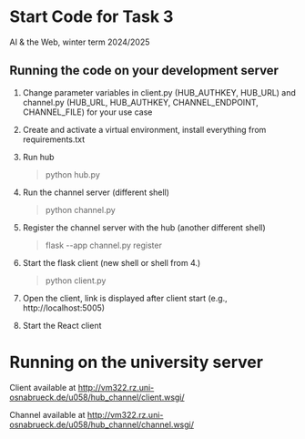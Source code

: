 # Start Code for Task 3

AI & the Web, winter term 2024/2025

## Running the code on your development server

1. Change parameter variables in client.py (HUB_AUTHKEY, HUB_URL) and channel.py (HUB_URL, HUB_AUTHKEY, CHANNEL_ENDPOINT, CHANNEL_FILE) for your use case 

2. Create and activate a virtual environment, install everything from requirements.txt

3. Run hub

    > python hub.py

4. Run the channel server (different shell)

    > python channel.py

5. Register the channel server with the hub (another different shell)

    > flask --app channel.py register
    
6. Start the flask client (new shell or shell from 4.) 

    > python client.py

7. Open the client, link is displayed after client start (e.g., http://localhost:5005)

8. Start the React client


# Running on the university server

Client available at http://vm322.rz.uni-osnabrueck.de/u058/hub_channel/client.wsgi/

Channel available at http://vm322.rz.uni-osnabrueck.de/u058/hub_channel/channel.wsgi/